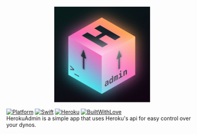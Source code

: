 <p align=center>
  <img src="https://github.com/malvere/HerokuAdmin/blob/main/HerokuAdmin-icon.png" width=50%>
</p>
 
[![Platform](https://img.shields.io/badge/Platform-iOS-green)](https://www.apple.com/ios/)
[![Swift](https://img.shields.io/badge/Swift-5.5-important)](https://www.apple.com/swift/)
[![Heroku](https://img.shields.io/badge/-Heroku-blueviolet)](https://www.heroku.com/)
[![BuiltWithLove](https://img.shields.io/badge/Built%20with-Love-ff69b4)](https://github.com/malvere/)  
HerokuAdmin is a simple app that uses Heroku's api for easy control over your dynos. 

